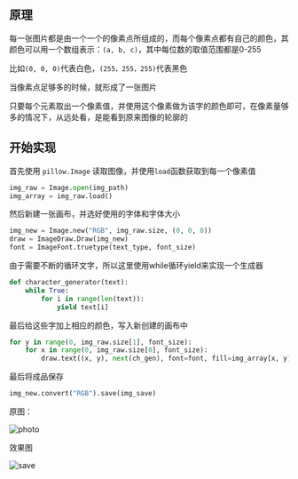 ## 原理

每一张图片都是由一个一个的像素点所组成的，而每个像素点都有自己的颜色，其颜色可以用一个数组表示：`(a, b, c)`，其中每位数的取值范围都是0-255

比如`(0, 0, 0)`代表白色，`(255，255，255)`代表黑色

当像素点足够多的时候，就形成了一张图片

只要每个元素取出一个像素值，并使用这个像素做为该字的颜色即可，在像素量够多的情况下，从远处看，是能看到原来图像的轮廓的

## 开始实现

首先使用 `pillow.Image` 读取图像，并使用`load`函数获取到每一个像素值

```python
img_raw = Image.open(img_path)
img_array = img_raw.load()
```

然后新建一张画布，并选好使用的字体和字体大小

```python
img_new = Image.new("RGB", img_raw.size, (0, 0, 0))
draw = ImageDraw.Draw(img_new)
font = ImageFont.truetype(text_type, font_size)
```

由于需要不断的循环文字，所以这里使用while循环yield来实现一个生成器

```python
def character_generator(text):
    while True:
        for i in range(len(text)):
            yield text[i]
```

最后给这些字加上相应的颜色，写入新创建的画布中

```python
for y in range(0, img_raw.size[1], font_size):
    for x in range(0, img_raw.size[0], font_size):
        draw.text((x, y), next(ch_gen), font=font, fill=img_array[x, y], direction=None)
```

最后将成品保存

```python
img_new.convert("RGB").save(img_save)
```



原图：

![photo](https://cdn.jsdelivr.net/gh/izzio/picbed@master/uPic/photo.jpg)

效果图

![save](https://cdn.jsdelivr.net/gh/izzio/picbed@master/uPic/save.jpeg)